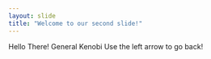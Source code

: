 ```yaml
---
layout: slide
title: "Welcome to our second slide!"
---
```

Hello There! General Kenobi
Use the left arrow to go back!
